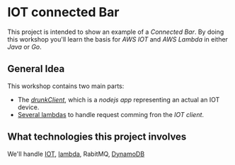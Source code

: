 # IOT connected Bar

This project is intended to show an example of a _Connected Bar_. By doing this workshop you'll learn the basis for *AWS IOT* and *AWS Lambda* in either *Java* or *Go*.

## General Idea

This workshop contains two main parts:

* The [_drunkClient_](/drunkClient), which is a *nodejs app* representing an actual an IOT device.
* [Several lambdas](/bartenderAsFunction) to handle request comming fron the _IOT client_.

## What technologies this project involves

We'll handle [IOT](https://aws.amazon.com/fr/iot/), [lambda](https://aws.amazon.com/fr/lambda/), RabitMQ, [DynamoDB](https://aws.amazon.com/fr/dynamodb/)
